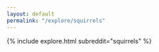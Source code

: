 ```yaml
---
layout: default
permalink: "/explore/squirrels"
---
```


{% include explore.html subreddit="squirrels" %}
